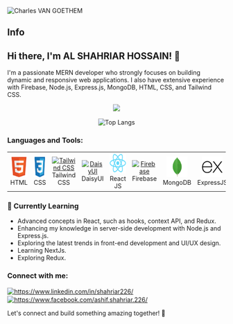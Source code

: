 ![Charles VAN GOETHEM](https://i.ibb.co/PrT8f7R/Asset-1-4x.png)

## Info

## Hi there, I'm AL SHAHRIAR HOSSAIN! 👋
I'm a passionate MERN developer who strongly focuses on building dynamic and responsive web applications. I also have extensive experience with Firebase, Node.js, Express.js, MongoDB, HTML, CSS, and Tailwind CSS.



<p align="center">
  <img width="60%" src="https://github-readme-streak-stats.herokuapp.com?user=shahriar3809&theme=react&hide_border=true&background=0D1117&stroke=0D1117&fire=FF1CF7&sideLabels=00F0FF&currStreakNum=FF1CF7&ring=FF1CF7&currStreakLabel=FF1CF7&sideNums=00F0FF" />
</p>

<div align="center">
    <img src="https://github-readme-stats.vercel.app/api/top-langs/?username=shahriar3809&layout=compact&theme=radical" alt="Top Langs">
</div>

<h3 align="left">Languages and Tools:</h3>
<table>
  <tr>
    <td align="center" width="96">
      <a href="#html-tech">
        <img src="https://raw.githubusercontent.com/devicons/devicon/master/icons/html5/html5-original.svg" width="48" height="48" alt="HTML" />
      </a>
      <br>HTML
    </td>
    <td align="center" width="96">
      <a href="#css-tech">
        <img src="https://raw.githubusercontent.com/devicons/devicon/master/icons/css3/css3-original.svg" width="48" height="48" alt="CSS" />
      </a>
      <br>CSS
    </td>
      <td align="center" width="96">
      <a href="#tailwind-tech">
        <img src="https://upload.wikimedia.org/wikipedia/commons/d/d5/Tailwind_CSS_Logo.svg" width="48" height="48" alt="Tailwind CSS" />
      </a>
      <br>Tailwind CSS
    </td>
    <td align="center" width="96">
      <a href="#daisyui-tech">
        <img src="https://daisyui.com/favicon.ico" width="48" height="48" alt="DaisyUI" />
      </a>
      <br>DaisyUI
    </td>
    <td align="center" width="96">
      <a href="#reactjs-tech">
        <img src="https://raw.githubusercontent.com/devicons/devicon/master/icons/react/react-original.svg" width="48" height="48" alt="React JS" />
      </a>
      <br>React JS
    </td>
    <td align="center" width="96">
      <a href="#firebase-tech">
        <img src="https://www.vectorlogo.zone/logos/firebase/firebase-icon.svg" width="48" height="48" alt="Firebase" />
      </a>
      <br>Firebase
    </td>
    <td align="center" width="96">
      <a href="#mongodb-tech">
        <img src="https://raw.githubusercontent.com/devicons/devicon/master/icons/mongodb/mongodb-original.svg" width="48" height="48" alt="MongoDB" />
      </a>
      <br>MongoDB
    </td>
    <td align="center" width="96">
      <a href="#expressjs-tech">
        <img src="https://raw.githubusercontent.com/devicons/devicon/master/icons/express/express-original.svg" width="48" height="48" alt="ExpressJS" />
      </a>
      <br>ExpressJS
    </td>
    <td align="center" width="96">
      <a href="#nodejs-tech">
        <img src="https://raw.githubusercontent.com/devicons/devicon/master/icons/nodejs/nodejs-original.svg" width="48" height="48" alt="NodeJS" />
      </a>
      <br>NodeJS
    </td>
    <td align="center" width="96">
      <a href="#vscode-tech">
        <img src="https://raw.githubusercontent.com/devicons/devicon/master/icons/vscode/vscode-original.svg" width="48" height="48" alt="VS Code" />
      </a>
      <br>VS Code
    </td>
  </tr>
</table>



### 🌱 Currently Learning
- Advanced concepts in React, such as hooks, context API, and Redux.
- Enhancing my knowledge in server-side development with Node.js and Express.js.
- Exploring the latest trends in front-end development and UI/UX design.
- Learning NextJs.
- Exploring Redux.






<h3 align="left">Connect with me:</h3>
<p align="left">
<a href="https://linkedin.com/in/https://www.linkedin.com/in/shahriar226/" target="blank"><img align="center" src="https://raw.githubusercontent.com/rahuldkjain/github-profile-readme-generator/master/src/images/icons/Social/linked-in-alt.svg" alt="https://www.linkedin.com/in/shahriar226/" height="30" width="40" /></a>
<a href="https://fb.com/https://www.facebook.com/ashif.shahriar.226/" target="blank"><img align="center" src="https://raw.githubusercontent.com/rahuldkjain/github-profile-readme-generator/master/src/images/icons/Social/facebook.svg" alt="https://www.facebook.com/ashif.shahriar.226/" height="30" width="40" /></a>
</p>


Let's connect and build something amazing together! 🚀
